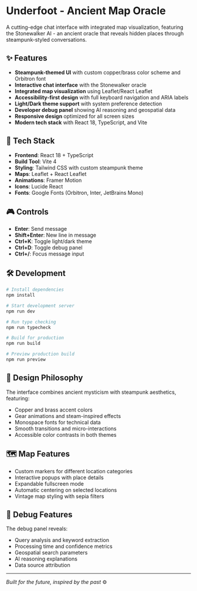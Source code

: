 # Underfoot - Ancient Map Oracle

A cutting-edge chat interface with integrated map visualization, featuring the Stonewalker AI - an ancient oracle that reveals hidden places through steampunk-styled conversations.

## ✨ Features

- **Steampunk-themed UI** with custom copper/brass color scheme and Orbitron font
- **Interactive chat interface** with the Stonewalker oracle
- **Integrated map visualization** using Leaflet/React Leaflet
- **Accessibility-first design** with full keyboard navigation and ARIA labels
- **Light/Dark theme support** with system preference detection
- **Developer debug panel** showing AI reasoning and geospatial data
- **Responsive design** optimized for all screen sizes
- **Modern tech stack** with React 18, TypeScript, and Vite

## 🚀 Tech Stack

- **Frontend**: React 18 + TypeScript
- **Build Tool**: Vite 4
- **Styling**: Tailwind CSS with custom steampunk theme
- **Maps**: Leaflet + React Leaflet
- **Animations**: Framer Motion
- **Icons**: Lucide React
- **Fonts**: Google Fonts (Orbitron, Inter, JetBrains Mono)

## 🎮 Controls

- **Enter**: Send message
- **Shift+Enter**: New line in message
- **Ctrl+K**: Toggle light/dark theme
- **Ctrl+D**: Toggle debug panel
- **Ctrl+/**: Focus message input

## 🛠️ Development

```bash
# Install dependencies
npm install

# Start development server
npm run dev

# Run type checking
npm run typecheck

# Build for production
npm run build

# Preview production build
npm run preview
```

## 🎨 Design Philosophy

The interface combines ancient mysticism with steampunk aesthetics, featuring:

- Copper and brass accent colors
- Gear animations and steam-inspired effects
- Monospace fonts for technical data
- Smooth transitions and micro-interactions
- Accessible color contrasts in both themes

## 🗺️ Map Features

- Custom markers for different location categories
- Interactive popups with place details
- Expandable fullscreen mode
- Automatic centering on selected locations
- Vintage map styling with sepia filters

## 🔧 Debug Features

The debug panel reveals:

- Query analysis and keyword extraction
- Processing time and confidence metrics
- Geospatial search parameters
- AI reasoning explanations
- Data source attribution

---

_Built for the future, inspired by the past_ ⚙️
